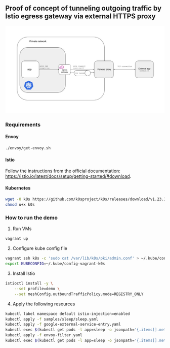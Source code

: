 ## Proof of concept of tunneling outgoing traffic by Istio egress gateway via external HTTPS proxy

![tunneling-traffic](docs/solution.jpg)

### Requirements

#### Envoy
```sh
./envoy/get-envoy.sh
```

#### Istio
Follow the instructions from the official documentation: https://istio.io/latest/docs/setup/getting-started/#download.

#### Kubernetes
```sh
wget -O k0s https://github.com/k0sproject/k0s/releases/download/v1.23.1+k0s.1/k0s-v1.23.1+k0s.1-amd64
chmod u+x k0s
```

### How to run the demo
1. Run VMs
```sh
vagrant up
```

2. Configure kube config file
```sh
vagrant ssh k8s -c 'sudo cat /var/lib/k0s/pki/admin.conf' > ~/.kube/config-vagrant-k0s
export KUBECONFIG=~/.kube/config-vagrant-k0s
```

3. Install Istio
```sh
istioctl install -y \
    --set profile=demo \
    --set meshConfig.outboundTrafficPolicy.mode=REGISTRY_ONLY
```

4. Apply the following resources
```sh
kubectl label namespace default istio-injection=enabled
kubectl apply -f samples/sleep/sleep.yaml
kubectl apply -f google-external-service-entry.yaml
kubectl exec $(kubectl get pods -l app=sleep -o jsonpath='{.items[].metadata.name}') -c sleep -- curl -v -sSL -o /dev/null -D - https://www.google.com
kubectl apply -f envoy-filter.yaml
kubectl exec $(kubectl get pods -l app=sleep -o jsonpath='{.items[].metadata.name}') -c sleep -- curl -v -sSL -o /dev/null -D - https://www.google.com
```
